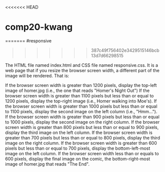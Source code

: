 <<<<<<< HEAD
# comp20-kwang
=======
#responsive
>>>>>>> 387c49f756402e3429515146bcb13d7d66298515

The HTML file named index.html and CSS file named responsive.css. It is a web page that if you resize the browser screen width, a different part of the image will be rendered. That is:

If the browser screen width is greater than 1200 pixels, display the top-left image of homer.jpg (i.e., the one that reads "Homer's Night Out") If the browser screen width is greater than 1100 pixels but less than or equal to 1200 pixels, display the top-right image (i.e., Homer walking into Moe's). If the browser screen width is greater than 1000 pixels but less than or equal to 1100 pixels, display the second image on the left column (i.e., "Hmm..."). If the browser screen width is greater than 900 pixels but less than or equal to 1000 pixels, display the second image on the right column. If the browser screen width is greater than 800 pixels but less than or equal to 900 pixels, display the third image on the left column. If the browser screen width is greater than 700 pixels but less than or equal to 800 pixels, display the third image on the right column. If the browser screen width is greater than 600 pixels but less than or equal to 700 pixels, display the bottom-left-most image on the left column. If the browser screen width less than or equals to 600 pixels, display the final image on the comic, the bottom-right-most image of homer.jpg that reads "The End".
